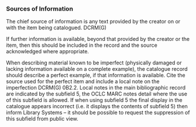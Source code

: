 ### Sources of Information

The chief source of information is any text provided by the creator on or with the item being catalogued. DCRM(G)

If further information is available, beyond that provided by the creator or the item, then this should be included in the record and the source acknowledged where appropriate.

When describing material known to be imperfect (physically damaged or lacking information available on a complete example), the catalogue record should describe a perfect example, if that information is available. Cite the source used for the perfect item and include a local note on the imperfection DCRM(G) 0B2.2. Local notes in the main bibliographic record are indicated by the subfield 5, the OCLC MARC notes detail where the use of this subfield is allowed. If when using subfield 5 the final display in the catalogue appears incorrect (i.e. it displays the contents of subfield 5) then inform Library Systems – it should be possible to request the suppression of this subfield from public view.

